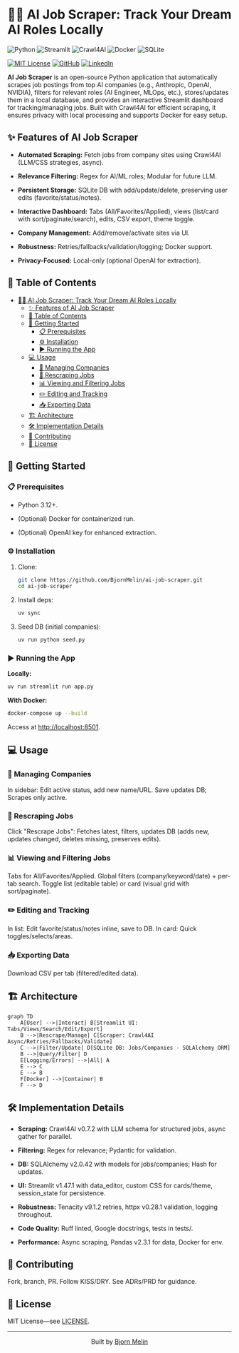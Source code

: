 # 🕵️‍♂️ AI Job Scraper: Track Your Dream AI Roles Locally

![Python](https://img.shields.io/badge/Python-3776AB?style=for-the-badge&logo=python&logoColor=white)
![Streamlit](https://img.shields.io/badge/Streamlit-FF4B4B?style=for-the-badge&logo=streamlit&logoColor=white)
![Crawl4AI](https://img.shields.io/badge/Crawl4AI-2C2C2C?style=for-the-badge)
![Docker](https://img.shields.io/badge/Docker-2496ED?style=for-the-badge&logo=docker&logoColor=white)
![SQLite](https://img.shields.io/badge/SQLite-003B57?style=for-the-badge&logo=sqlite&logoColor=white)

[![MIT License](https://img.shields.io/badge/License-MIT-green.svg)](https://choosealicense.com/licenses/mit/)
[![GitHub](https://img.shields.io/badge/GitHub-BjornMelin-181717?logo=github)](https://github.com/BjornMelin)
[![LinkedIn](https://img.shields.io/badge/LinkedIn-BjornMelin-0077B5?logo=linkedin)](https://www.linkedin.com/in/bjorn-melin/)

**AI Job Scraper** is an open-source Python application that automatically scrapes job postings from top AI companies (e.g., Anthropic, OpenAI, NVIDIA), filters for relevant roles (AI Engineer, MLOps, etc.), stores/updates them in a local database, and provides an interactive Streamlit dashboard for tracking/managing jobs. Built with Crawl4AI for efficient scraping, it ensures privacy with local processing and supports Docker for easy setup.

## ✨ Features of AI Job Scraper

- **Automated Scraping:** Fetch jobs from company sites using Crawl4AI (LLM/CSS strategies, async).

- **Relevance Filtering:** Regex for AI/ML roles; Modular for future LLM.

- **Persistent Storage:** SQLite DB with add/update/delete, preserving user edits (favorite/status/notes).

- **Interactive Dashboard:** Tabs (All/Favorites/Applied), views (list/card with sort/paginate/search), edits, CSV export, theme toggle.

- **Company Management:** Add/remove/activate sites via UI.

- **Robustness:** Retries/fallbacks/validation/logging; Docker support.

- **Privacy-Focused:** Local-only (optional OpenAI for extraction).

## 📖 Table of Contents

- [🕵️‍♂️ AI Job Scraper: Track Your Dream AI Roles Locally](#️️-ai-job-scraper-track-your-dream-ai-roles-locally)
  - [✨ Features of AI Job Scraper](#-features-of-ai-job-scraper)
  - [📖 Table of Contents](#-table-of-contents)
  - [🚀 Getting Started](#-getting-started)
    - [📋 Prerequisites](#-prerequisites)
    - [⚙️ Installation](#️-installation)
    - [▶️ Running the App](#️-running-the-app)
  - [💻 Usage](#-usage)
    - [🏢 Managing Companies](#-managing-companies)
    - [🔄 Rescraping Jobs](#-rescraping-jobs)
    - [📊 Viewing and Filtering Jobs](#-viewing-and-filtering-jobs)
    - [✏️ Editing and Tracking](#️-editing-and-tracking)
    - [📥 Exporting Data](#-exporting-data)
  - [🏗️ Architecture](#️-architecture)
  - [🛠️ Implementation Details](#️-implementation-details)
  - [🙌 Contributing](#-contributing)
  - [📃 License](#-license)

## 🚀 Getting Started

### 📋 Prerequisites

- Python 3.12+.

- (Optional) Docker for containerized run.

- (Optional) OpenAI key for enhanced extraction.

### ⚙️ Installation

1. Clone:

   ```bash
   git clone https://github.com/BjornMelin/ai-job-scraper.git
   cd ai-job-scraper
   ```

2. Install deps:

   ```bash
   uv sync
   ```

3. Seed DB (initial companies):

   ```bash
   uv run python seed.py
   ```

### ▶️ Running the App

**Locally:**

```bash
uv run streamlit run app.py
```

**With Docker:**

```bash
docker-compose up --build
```

Access at <http://localhost:8501>.

## 💻 Usage

### 🏢 Managing Companies

In sidebar: Edit active status, add new name/URL. Save updates DB; Scrapes only active.

### 🔄 Rescraping Jobs

Click "Rescrape Jobs": Fetches latest, filters, updates DB (adds new, updates changed, deletes missing, preserves edits).

### 📊 Viewing and Filtering Jobs

Tabs for All/Favorites/Applied. Global filters (company/keyword/date) + per-tab search. Toggle list (editable table) or card (visual grid with sort/paginate).

### ✏️ Editing and Tracking

In list: Edit favorite/status/notes inline, save to DB. In card: Quick toggles/selects/areas.

### 📥 Exporting Data

Download CSV per tab (filtered/edited data).

## 🏗️ Architecture

```mermaid
graph TD
    A[User] -->|Interact| B[Streamlit UI: Tabs/Views/Search/Edit/Export]
    B -->|Rescrape/Manage| C[Scraper: Crawl4AI Async/Retries/Fallbacks/Validate]
    C -->|Filter/Update| D[SQLite DB: Jobs/Companies - SQLAlchemy ORM]
    B -->|Query/Filter| D
    E[Logging/Errors] -->|All| A
    E --> C
    E --> B
    F[Docker] -->|Container| B
    F --> D
```

## 🛠️ Implementation Details

- **Scraping:** Crawl4AI v0.7.2 with LLM schema for structured jobs, async gather for parallel.

- **Filtering:** Regex for relevance; Pydantic for validation.

- **DB:** SQLAlchemy v2.0.42 with models for jobs/companies; Hash for updates.

- **UI:** Streamlit v1.47.1 with data_editor, custom CSS for cards/theme, session_state for persistence.

- **Robustness:** Tenacity v9.1.2 retries, httpx v0.28.1 validation, logging throughout.

- **Code Quality:** Ruff linted, Google docstrings, tests in tests/.

- **Performance:** Async scraping, Pandas v2.3.1 for data, Docker for env.

## 🙌 Contributing

Fork, branch, PR. Follow KISS/DRY. See ADRs/PRD for guidance.

## 📃 License

MIT License—see [LICENSE](LICENSE).

---

<div align="center">

Built by [Bjorn Melin](https://bjornmelin.io)

</div>
